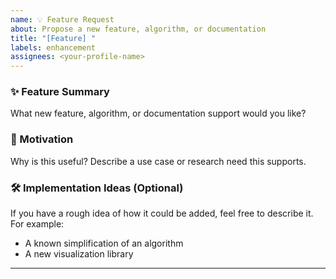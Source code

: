 ```yaml
---
name: 💡 Feature Request
about: Propose a new feature, algorithm, or documentation
title: "[Feature] "
labels: enhancement
assignees: <your-profile-name>
---
```


### ✨ Feature Summary

What new feature, algorithm, or documentation support would you like?

### 📌 Motivation

Why is this useful? Describe a use case or research need this supports.

### 🛠️ Implementation Ideas (Optional)

If you have a rough idea of how it could be added, feel free to describe it. For example:

- A known simplification of an algorithm
- A new visualization library

---
